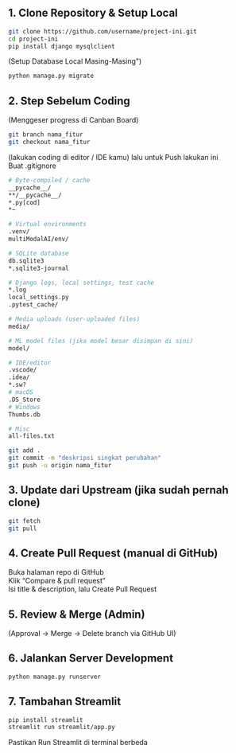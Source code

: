 ## 1. Clone Repository & Setup Local
```bash
git clone https://github.com/username/project-ini.git   
cd project-ini   
pip install django mysqlclient
```
(Setup Database Local Masing-Masing")   
```bash
python manage.py migrate                   
```

## 2. Step Sebelum Coding    
(Menggeser progress di Canban Board)    
```bash
git branch nama_fitur    
git checkout nama_fitur
```
(lakukan coding di editor / IDE kamu) lalu untuk Push lakukan ini    
Buat .gitignore
```bash
# Byte‑compiled / cache
__pycache__/
**/__pycache__/
*.py[cod]
*~

# Virtual environments
.venv/
multiModalAI/env/

# SQLite database
db.sqlite3
*.sqlite3-journal

# Django logs, local settings, test cache
*.log
local_settings.py
.pytest_cache/

# Media uploads (user‑uploaded files)
media/

# ML model files (jika model besar disimpan di sini)
model/

# IDE/editor
.vscode/
.idea/
*.sw?
# macOS
.DS_Store
# Windows
Thumbs.db

# Misc
all‑files.txt
```
```bash
git add .    
git commit -m "deskripsi singkat perubahan"    
git push -u origin nama_fitur    
```

## 3. Update dari Upstream (jika sudah pernah clone)     
```bash
git fetch   
git pull    
```

## 4. Create Pull Request (manual di GitHub)    
Buka halaman repo di GitHub    
Klik “Compare & pull request”    
Isi title & description, lalu Create Pull Request    

## 5. Review & Merge (Admin)    
(Approval → Merge → Delete branch via GitHub UI)    

## 6. Jalankan Server Development    
```bash
python manage.py runserver    
```
## 7. Tambahan Streamlit
```bash
pip install streamlit
streamlit run streamlit/app.py
```    
Pastikan Run Streamlit di terminal berbeda
